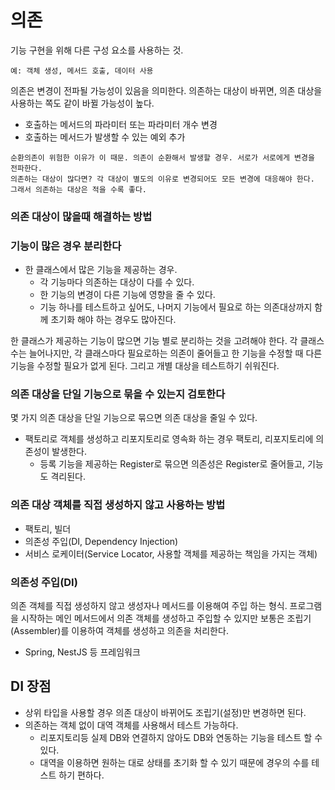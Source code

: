 # 의존
기능 구현을 위해 다른 구성 요소를 사용하는 것.
```
예: 객체 생성, 메서드 호출, 데이터 사용
```
의존은 변경이 전파될 가능성이 있음을 의미한다. 의존하는 대상이 바뀌면, 의존 대상을 사용하는 쪽도 같이 바뀔 가능성이 높다.

* 호출하는 메서드의 파라미터 또는 파라미터 개수 변경
* 호출하는 메서드가 발생할 수 있는 예외 추가

```
순환의존이 위험한 이유가 이 때문. 의존이 순환해서 발생할 경우. 서로가 서로에게 변경을 전파한다.
의존하는 대상이 많다면? 각 대상이 별도의 이유로 변경되어도 모든 변경에 대응해야 한다. 그래서 의존하는 대상은 적을 수록 좋다.
```

### 의존 대상이 많을때 해결하는 방법

### 기능이 많은 경우 분리한다
* 한 클래스에서 많은 기능을 제공하는 경우.
  * 각 기능마다 의존하는 대상이 다를 수 있다.
  * 한 기능의 변경이 다른 기능에 영향을 줄 수 있다.
  * 기능 하나를 테스트하고 싶어도, 나머지 기능에서 필요로 하는 의존대상까지 함께 초기화 해야 하는 경우도 많아진다.

한 클래스가 제공하는 기능이 많으면 기능 별로 분리하는 것을 고려해야 한다. 
각 클래스 수는 늘어나지만, 각 클래스마다 필요로하는 의존이 줄어들고 한 기능을 수정할 때 다른 기능을 수정할 필요가 없게 된다.
그리고 개별 대상을 테스트하기 쉬워진다. 

### 의존 대상을 단일 기능으로 묶을 수 있는지 검토한다
몇 가지 의존 대상을 단일 기능으로 묶으면 의존 대상을 줄일 수 있다.
* 팩토리로 객체를 생성하고 리포지토리로 영속화 하는 경우 팩토리, 리포지토리에 의존성이 발생한다.
  * 등록 기능을 제공하는 Register로 묶으면 의존성은 Register로 줄어들고, 기능도 격리된다.

### 의존 대상 객체를 직접 생성하지 않고 사용하는 방법
* 팩토리, 빌더
* 의존성 주입(DI, Dependency Injection)
* 서비스 로케이터(Service Locator, 사용할 객체를 제공하는 책임을 가지는 객체)

### 의존성 주입(DI)
의존 객체를 직접 생성하지 않고 생성자나 메서드를 이용해여 주입 하는 형식.
프로그램을 시작하는 메인 메서드에서 의존 객체를 생성하고 주입할 수 있지만 보통은 조립기(Assembler)를 이용하여 객체를 생성하고 의존을 처리한다.
* Spring, NestJS 등 프레임워크

## DI 장점
* 상위 타입을 사용할 경우 의존 대상이 바뀌어도 조립기(설정)만 변경하면 된다.
* 의존하는 객체 없이 대역 객체를 사용해서 테스트 가능하다. 
  * 리포지토리등 실제 DB와 연결하지 않아도 DB와 연동하는 기능을 테스트 할 수 있다.
  * 대역을 이용하면 원하는 대로 상태를 초기화 할 수 있기 때문에 경우의 수를 테스트 하기 편하다.
